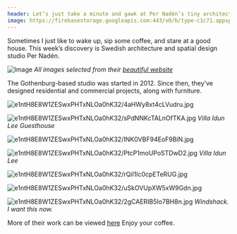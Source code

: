 ```yaml
---
header: Let’s just take a minute and gawk at Per Nadén’s tiny architecture
image: https://firebasestorage.googleapis.com:443/v0/b/type-c1c71.appspot.com/o/e1ntH8E8W1ZESwxPHTxNLOa0hK32%2F3cnLh6FSvh5mmbRz.jpg?alt=media&token=e4f1ad44-cab3-4c3b-b1a9-6925bbfbb488
---
```


Sometimes I just like to wake up, sip some coffee, and stare at a good house. This week’s discovery is Swedish architecture and spatial design studio Per Nadén. 

![Image](page:image)
*All images selected from their [beautiful website](http://pernaden.se)*

The Gothenburg-based studio was started in 2012. Since then, they’ve designed residential and commercial projects, along with furniture. 

![e1ntH8E8W1ZESwxPHTxNLOa0hK32/4aHWy8xt4cLVudru.jpg](https://firebasestorage.googleapis.com:443/v0/b/type-c1c71.appspot.com/o/e1ntH8E8W1ZESwxPHTxNLOa0hK32%2F4aHWy8xt4cLVudru.jpg?alt=media&token=d1b1d255-2e6e-4d29-aeff-4b199e9be263)

![e1ntH8E8W1ZESwxPHTxNLOa0hK32/sPdNNKcTALnOfTKA.jpg](https://firebasestorage.googleapis.com:443/v0/b/type-c1c71.appspot.com/o/e1ntH8E8W1ZESwxPHTxNLOa0hK32%2FsPdNNKcTALnOfTKA.jpg?alt=media&token=a9429647-5ab4-42b6-a836-e8fa21b60fb1)
*Villa Idun Lee Guesthouse*

![e1ntH8E8W1ZESwxPHTxNLOa0hK32/INK0VBF94EoF9BiN.jpg](https://firebasestorage.googleapis.com:443/v0/b/type-c1c71.appspot.com/o/e1ntH8E8W1ZESwxPHTxNLOa0hK32%2FINK0VBF94EoF9BiN.jpg?alt=media&token=17185635-afee-4fa7-be23-60fd7a4b7c04)

![e1ntH8E8W1ZESwxPHTxNLOa0hK32/PtcP1moUPoSTDwD2.jpg](https://firebasestorage.googleapis.com:443/v0/b/type-c1c71.appspot.com/o/e1ntH8E8W1ZESwxPHTxNLOa0hK32%2FPtcP1moUPoSTDwD2.jpg?alt=media&token=fcfce2d6-b76a-4bfc-9b05-0c9e188d21e5)
*Villa Idun Lee*

![e1ntH8E8W1ZESwxPHTxNLOa0hK32/rQiI1lc0cpETeRUG.jpg](https://firebasestorage.googleapis.com:443/v0/b/type-c1c71.appspot.com/o/e1ntH8E8W1ZESwxPHTxNLOa0hK32%2FrQiI1lc0cpETeRUG.jpg?alt=media&token=847a7ca5-31c0-4fd9-b366-ba7834fb3885)

![e1ntH8E8W1ZESwxPHTxNLOa0hK32/uSkOVUpXW5xW9Gdn.jpg](https://firebasestorage.googleapis.com:443/v0/b/type-c1c71.appspot.com/o/e1ntH8E8W1ZESwxPHTxNLOa0hK32%2FuSkOVUpXW5xW9Gdn.jpg?alt=media&token=3243e374-dc79-4050-9f4b-d8e5812f0380)

![e1ntH8E8W1ZESwxPHTxNLOa0hK32/2gCAERIB5Io7BH8n.jpg](https://firebasestorage.googleapis.com:443/v0/b/type-c1c71.appspot.com/o/e1ntH8E8W1ZESwxPHTxNLOa0hK32%2F2gCAERIB5Io7BH8n.jpg?alt=media&token=c256add4-b45c-4f26-9bcd-7a1e9eb12cea)
*Windshack. I want this now.*

More of their work can be viewed [here](http://pernaden.se)
Enjoy your coffee.







